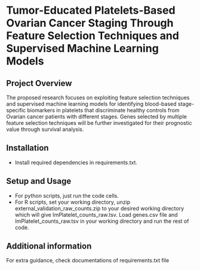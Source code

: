 # Tumor-Educated Platelets-Based Ovarian Cancer Staging Through Feature Selection Techniques and Supervised Machine Learning Models
## Project Overview
The proposed research focuses on exploiting feature selection techniques and supervised machine learning models for identifying blood-based stage-specific biomarkers in platelets that discriminate healthy controls from Ovarian cancer patients with different stages. Genes selected by multiple feature selection techniques will be further investigated for their prognostic value through survival analysis.  

## Installation 
- Install required dependencies in requirements.txt.

## Setup and Usage
- For python scripts, just run the code cells. 
- For R scripts, set your working directory, unzip external_validation_raw_counts.zip to your desired working directory which will give ImPlatelet_counts_raw.tsv. Load genes.csv file and ImPlatelet_counts_raw.tsv in your working directory and run the rest of code.

## Additional information 
For extra guidance, check documentations of requirements.txt file
